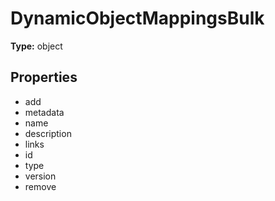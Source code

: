 # DynamicObjectMappingsBulk


**Type:** object

## Properties
* add
* metadata
* name
* description
* links
* id
* type
* version
* remove
